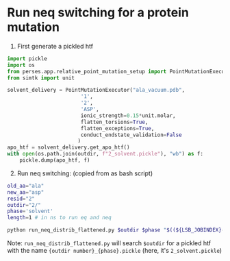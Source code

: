 # Run neq switching for a protein mutation
1. First generate a pickled htf
```python
import pickle
import os
from perses.app.relative_point_mutation_setup import PointMutationExecutor
from simtk import unit

solvent_delivery = PointMutationExecutor("ala_vacuum.pdb",
                        '1',
                        '2',
                        'ASP',
                        ionic_strength=0.15*unit.molar,
                        flatten_torsions=True,
                        flatten_exceptions=True, 
                        conduct_endstate_validation=False
                       )
apo_htf = solvent_delivery.get_apo_htf()
with open(os.path.join(outdir, f"2_solvent.pickle"), "wb") as f:
    pickle.dump(apo_htf, f)

```
2. Run neq switching: (copied from as bash script)
```bash
old_aa="ala"
new_aa="asp"
resid="2"
outdir="2/"
phase='solvent'
length=1 # in ns to run eq and neq

python run_neq_distrib_flattened.py $outdir $phase "$((${LSB_JOBINDEX}-1))" $old_aa $new_aa $length
```

Note: `run_neq_distrib_flattened.py` will search `$outdir` for a pickled htf with the name `{outdir number}_{phase}.pickle` (here, it's `2_solvent.pickle`)
